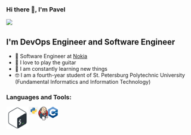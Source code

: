 ### Hi there 👋, I'm Pavel

![](https://komarev.com/ghpvc/?username=paveldat)

## I'm DevOps Engineer and Software Engineer
- 💼 Software Engineer at [Nokia](https://www.nokia.com/)
- 🎉 I love to play the guitar
- 🥅 I am constantly learning new things
- 🤓 I am a fourth-year student of St. Petersburg Polytechnic University (Fundamental Informatics and Information Technology)

### Languages and Tools:
<img align="left" alt="Bash" width="60px" src="https://github.com/paveldat/paveldat/blob/main/img/bash.svg" />
<img align="left" alt="Python" width="26px" src="https://github.com/paveldat/paveldat/blob/main/img/python.png" />
<img align="left" alt="Jenkins" width="26px" src="https://github.com/paveldat/paveldat/blob/main/img/jenkins.png" />
<img align="left" alt="C++" width="26px" src="https://github.com/paveldat/paveldat/blob/main/img/c++.png" />

[linkedin]: https://www.linkedin.com/in/pavel-dat-11699420b/
[instagram]: https://www.instagram.com/pasha_dats/
[vk]: https://vk.com/pashkadats